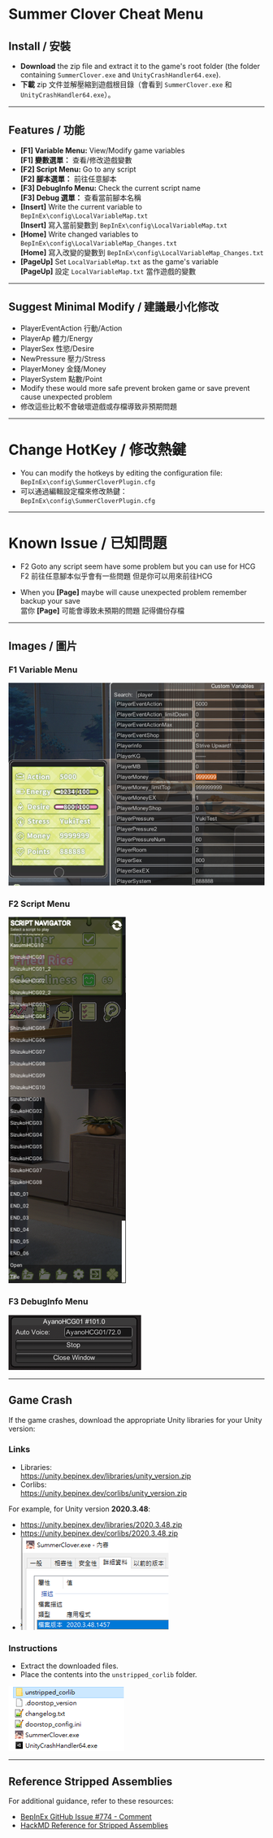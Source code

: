 # Summer Clover Cheat Menu

## Install / 安裝
- **Download** the zip file and extract it to the game's root folder (the folder containing `SummerClover.exe` and `UnityCrashHandler64.exe`).
- **下載** zip 文件並解壓縮到遊戲根目錄（會看到 `SummerClover.exe` 和 `UnityCrashHandler64.exe`）。

---

## Features / 功能
- **[F1] Variable Menu:** View/Modify game variables  
  **[F1] 變數選單：** 查看/修改遊戲變數  
- **[F2] Script Menu:** Go to any script  
  **[F2] 腳本選單：** 前往任意腳本  
- **[F3] DebugInfo Menu:** Check the current script name  
  **[F3] Debug 選單：** 查看當前腳本名稱  
- **[Insert]** Write the current variable to `BepInEx\config\LocalVariableMap.txt`  
  **[Insert]** 寫入當前變數到 `BepInEx\config\LocalVariableMap.txt`  
- **[Home]** Write changed variables to `BepInEx\config\LocalVariableMap_Changes.txt`  
  **[Home]** 寫入改變的變數到 `BepInEx\config\LocalVariableMap_Changes.txt`  
- **[PageUp]** Set `LocalVariableMap.txt` as the game's variable  
  **[PageUp]** 設定 `LocalVariableMap.txt` 當作遊戲的變數  

---

## Suggest Minimal Modify / 建議最小化修改
- PlayerEventAction  行動/Action
- PlayerAp  體力/Energy
- PlayerSex  性慾/Desire
- NewPressure  壓力/Stress
- PlayerMoney  金錢/Money
- PlayerSystem 點數/Point
- Modify these would more safe prevent broken game or save prevent cause unexpected problem  
- 修改這些比較不會破壞遊戲或存檔導致非預期問題

---
# Change HotKey / 修改熱鍵

- You can modify the hotkeys by editing the configuration file:  
  `BepInEx\config\SummerCloverPlugin.cfg`  
- 可以通過編輯設定檔來修改熱鍵：  
  `BepInEx\config\SummerCloverPlugin.cfg`

---

# Known Issue / 已知問題

- F2 Goto any script seem have some problem
but you can use for HCG  
F2 前往任意腳本似乎會有一些問題 但是你可以用來前往HCG  

- When you **[Page]** maybe will cause unexpected problem remember backup your save  
當你 **[Page]** 可能會導致未預期的問題 記得備份存檔  

---

## Images / 圖片

### F1 Variable Menu
![F1 Variable Menu](/img/F1.png)

### F2 Script Menu
![F2 Script Menu](/img/F2.png)

### F3 DebugInfo Menu
![F3 DebugInfo Menu](/img/F3.png)

---

## Game Crash

If the game crashes, download the appropriate Unity libraries for your Unity version:

### Links
- Libraries:  
  https://unity.bepinex.dev/libraries/unity_version.zip
- Corlibs:  
  https://unity.bepinex.dev/corlibs/unity_version.zip

For example, for Unity version **2020.3.48**:  
- https://unity.bepinex.dev/libraries/2020.3.48.zip
- https://unity.bepinex.dev/corlibs/2020.3.48.zip
- ![Unity Version](/img/version.png)

### Instructions
- Extract the downloaded files.
- Place the contents into the `unstripped_corlib` folder.

![Unstripped Corlib Example](/img/corlib.png)

---

## Reference Stripped Assemblies
For additional guidance, refer to these resources:
- [BepInEx GitHub Issue #774 - Comment](https://github.com/BepInEx/BepInEx/issues/774#issuecomment-1937897640)
- [HackMD Reference for Stripped Assemblies](https://hackmd.io/@ghorsington/rJuLdZTzK)
